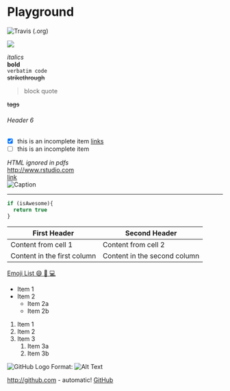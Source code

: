 # Playground

![Travis (.org)](https://img.shields.io/travis/:user/:repo.svg?style=flat-square)

[<img src="https://img.shields.io/travis/:user/:repo.svg?style=flat-square">](https://shields.io/#/)

*italics*  
**bold**  
`verbatim code`  
~~strikethrough~~  
> block quote  

<del>tags</del>  
###### Header 6  
- [x] this is an incomplete item [links]()
- [ ] this is an incomplete item  

<!--Text comment-->
<em>HTML ignored in pdfs</em>  
<http://www.rstudio.com>  
[link](www.rstudio.com)  
![Caption](smallorb.png)  

***

```javascript
if (isAwesome){
  return true
}
```  
First Header | Second Header
------------ | -------------
Content from cell 1 | Content from cell 2
Content in the first column | Content in the second column

[Emoji List :smile: :floppy_disk: :computer:	](https://github.com/ikatyang/emoji-cheat-sheet/blob/master/README.md)

* Item 1
* Item 2
  * Item 2a
  * Item 2b
  
1. Item 1
1. Item 2
1. Item 3
   1. Item 3a
   1. Item 3b

![GitHub Logo](https://github.com/images/logo.png)
Format: ![Alt Text](url)

http://github.com - automatic!
[GitHub](http://github.com)

